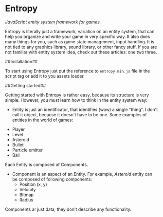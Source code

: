 Entropy
=======

_JavaScript entity system framework for games._

Entropy is literally just a framework, variation on an entity system, that can help you organize and write your game in very specific way. It also does many things for you, such as game state management, input handling. It is not tied to any graphics library, sound library, or other fancy stuff. If you are not familiar with entity system idea, check out these articles: one two three.

##Installation##

To start using Entropy just put the reference to `entropy.min.js` file in the script tag or add it to you assets loader.

##Getting started##

Getting started with Entropy is rather easy, because its structure is very simple. However, you must learn how to think in the entity system way:
- Entity is just an identificator, that identifies (wow) a single "thing". I don't call it object, because it doesn't have to be one. Some examples of entities in the world of games:
 * Player
 * Level
 * Asteroid
 * Bullet
 * Particle emitter
 * Ball

  Each Entity is composed of Components.
- Component is an aspect of an Entity. For example, _Asteroid_ entity can be composed of following components:
    * Position (x, y)
    * Velocity
    * Bitmap
    * Radius

 Components ar just data, they don't describe any functionality.

 